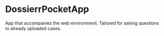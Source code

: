 # DossierrPocketApp
App that accompanies the web environment. Tailored for asking questions to already uploaded cases. 
